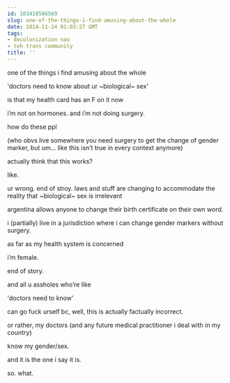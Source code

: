 ```yaml
---
id: 103418586569
slug: one-of-the-things-i-find-amusing-about-the-whole
date: 2014-11-24 01:03:27 GMT
tags:
- decolonization nao
- teh trans community
title: ''
---
```

<p>one of the things i find amusing about the whole</p>

<p>'doctors need to know about ur ~biological~ sex'</p>

<p>is that my health card has an F on it now</p>

<p>i&#8217;m not on hormones. and i&#8217;m not doing surgery.</p>

<p>how do these ppl</p>

<p>(who obvs live somewhere you need surgery to get the change of gender marker, but um&#8230; like this isn&#8217;t true in every context anymore)</p>

<p>actually think that this works?</p>

<p>like.</p>

<p>ur wrong. end of stroy. laws and stuff are changing to accommodate the reality that ~biological~ sex is irrelevant</p>

<p>argentina allows anyone to change their birth certificate on their own word.</p>

<p>i (partially) live in a jurisdiction where i can change gender markers without surgery.</p>

<p>as far as my health system is concerned</p>

<p>i&#8217;m female.</p>

<p>end of story.</p>

<p>and all u assholes who&#8217;re like</p>

<p>'doctors need to know'</p>

<p>can go fuck urself bc, well, this is actually factually incorrect.</p>

<p>or rather, my doctors (and any future medical practitioner i deal with in my country)</p>

<p>know my gender/sex.</p>

<p>and it is the one i say it is.</p>

<p>so. what.</p>